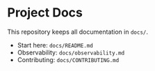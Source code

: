 # Project Docs

This repository keeps all documentation in `docs/`.

- Start here: `docs/README.md`
- Observability: `docs/observability.md`
- Contributing: `docs/CONTRIBUTING.md`

